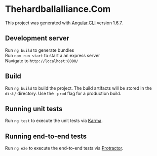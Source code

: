 # Thehardballalliance.Com

This project was generated with [Angular CLI](https://github.com/angular/angular-cli) version 1.6.7.

## Development server

Run `ng build` to generate bundles  
Run `npm run start` to start a an express server  
Navigate to `http://localhost:8080/`

## Build

Run `ng build` to build the project. The build artifacts will be stored in the `dist/` directory. Use the `-prod` flag for a production build.

## Running unit tests

Run `ng test` to execute the unit tests via [Karma](https://karma-runner.github.io).

## Running end-to-end tests

Run `ng e2e` to execute the end-to-end tests via [Protractor](http://www.protractortest.org/).

